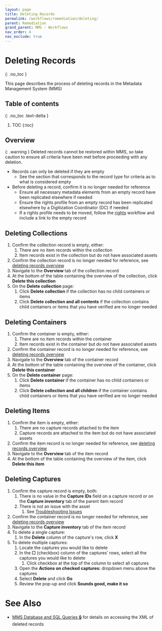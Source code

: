 ```yaml
---
layout: page
title: Deleting Records
permalink: /workflows/remediation/deleting/
parent: Remediation
grand_parent: MMS › Workflows
nav_order: 4
nav_exclude: true
---
```


# Deleting Records
{: .no_toc }

This page describes the process of deleting records in the Metadata Management System (MMS)

## Table of contents
{: .no_toc .text-delta }

1. TOC
{:toc}

## Overview

{: .warning }
Deleted records cannot be restored within MMS, so take caution to ensure all criteria have been met before proceeding with any deletion.

- Records can only be deleted if they are empty
   - See the section that corresponds to the record type for criteria as to what is considered empty
- Before deleting a record, confirm it is no longer needed for reference
   - Ensure all necessary metadata elements from an empty record have been replicated elsewhere if needed
   - Ensure the rights profile from an empty record has been replicated elsewhere by a Digitization Coordinator (DC) if needed
   - If a rights profile needs to be moved, follow the [rights](/metadata-documentation/workflows/rights/) workflow and include a link to the empty record

## Deleting Collections
1. Confirm the collection record is empty, either:
   1. There are no item records within the collection
   1. Item records exist in the collection but do not have associated assets
1. Confirm the collection record is no longer needed for reference, see [deleting records overview](#overview)
1. Navigate to the **Overview** tab of the collection record
1. At the bottom of the table containing the overview of the collection, click **Delete this collection**
1. On the **Delete collection** page:
   1. Click **Delete collection** if the collection has no child containers or items
   1. Click **Delete collection and all contents** if the collection contains child containers or items that you have verified are no longer needed

## Deleting Containers
1. Confirm the container is empty, either:
   1. There are no item records within the container
   1. Item records exist in the container but do not have associated assets
1. Confirm the container record is no longer needed for reference, see [deleting records overview](#overview)
1. Navigate to the **Overview** tab of the container record
1. At the bottom of the table containing the overview of the container, click **Delete this container**
1. On the **Delete container** page:
   1. Click **Delete container** if the container has no child containers or items
   1. Click **Delete collection and all children** if the container contains child containers or items that you have verified are no longer needed

## Deleting Items
1. Confirm the item is empty, either:
   1. There are no capture records attached to the item
   1. Capture records are attached to the item but do not have associated assets
1. Confirm the item record is no longer needed for reference, see [deleting records overview](#overview)
1. Navigate to the **Overview** tab of the item record
1. At the bottom of the table containing the overview of the item, click **Delete this item**

## Deleting Captures
1. Confirm the capture record is empty, both:
   1. There is no value in the **Capture IDs** field on a capture record or on the **Capture inventory** tab of the parent item record
   1. There is not an issue with the asset
      1. See [Troubleshooting Issues](/metadata-documentation/workflows/troubleshooting/)
1. Confirm the container record is no longer needed for reference, see [deleting records overview](#overview)
1. Navigate to the **Capture inventory** tab of the item record
1. To delete a single capture:
   1. In the **Delete** column of the capture's row, click **X**
1. To delete multiple captures:
   1. Locate the captures you would like to delete
   1. In the **☐** (checkbox) column of the captures' rows, select all the captures you would like to delete
      1. Click checkbox at the top of the column to select all captures
   1. Open the **Actions on checked captures:** dropdown menu above the captures
   1. Select **Delete** and click **Go**
   1. Review the pop-up and click **Sounds good, make it so**

# See Also
- [MMS Database and SQL Queries 🔒](https://github.com/NYPL/metadata-tools/blob/master/_mms-database-and-sql-queries/README.md) for details on accessing the XML of deleted records